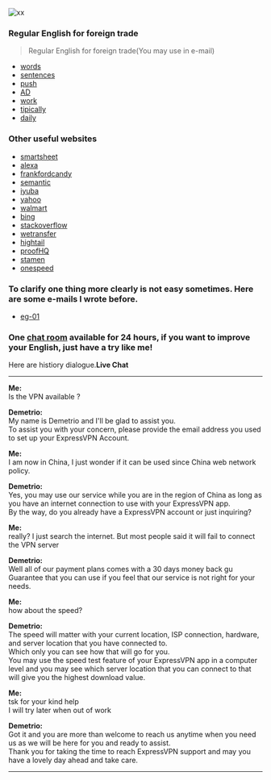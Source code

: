 ![xx](http://img.blog.csdn.net/20130624212825484?watermark/2/text/aHR0cDovL2Jsb2cuY3Nkbi5uZXQvanB0aWFuY2Fp/font/5a6L5L2T/fontsize/400/fill/I0JBQkFCMA==/dissolve/70/gravity/Center)
### Regular English for foreign trade
> Regular English for foreign trade(You may use in e-mail)
- [words](https://github.com/ScottXiong/scott_English/blob/master/files/words.md)
- [sentences](https://github.com/ScottXiong/scott_English/blob/master/files/sentences.md)
- [push](https://github.com/ScottXiong/scott_English/blob/master/files/push.md)
- [AD](https://github.com/ScottXiong/scott_English/blob/master/files/ad.md)
- [work](https://github.com/ScottXiong/scott_English/blob/master/files/work.md)
- [tipically](https://github.com/ScottXiong/scott_English/blob/master/files/tipically.md)
- [daily](https://github.com/ScottXiong/scott_English/blob/master/files/daily.md)

### Other useful websites
- [smartsheet](https://www.smartsheet.com)
- [alexa](https://try.alexa.com)
- [frankfordcandy](http://www.frankfordcandy.com)
- [semantic](https://semantic-ui.com/introduction/getting-started.html)
- [iyuba](http://www.iyuba.com)
- [yahoo](https://www.yahoo.com)
- [walmart](http://engage.walmart-jump.com/app/home)
- [bing](http://cn.bing.com/videos/trending)
- [stackoverflow](https://stackoverflow.com)
- [wetransfer](https://wetransfer.com)
- [hightail](https://www.hightail.com)
- [proofHQ](https://resources.workfront.com/workfront-for-it-teams)
- [stamen](https://stamen.com)
- [onespeed](https://onespeed.io/blog/post/javascript-performance-lag/)

### To clarify one thing more clearly is not easy sometimes. Here are some e-mails I wrote before.
- [eg-01](https://github.com/ScottXiong/scott_English/blob/master/hard/one.md)
### One [chat room](https://www.buy-express-vpn-in-cn.xyz/order) available for 24 hours, if you want to improve your English, just have a try like me!
Here are histiory dialogue.**Live Chat**
<hr>

**Me:**<br>
Is the VPN available ? <br>

**Demetrio:**<br>
My name is Demetrio and I'll be glad to assist you.<br>
To assist you with your concern, please provide the email address you used to set up your ExpressVPN Account.<br>

**Me:**<br>
I am now in China, I just wonder if it can be used since China web network policy.<br>

**Demetrio:**<br>
Yes, you may use our service while you are in the region of China as long as you have an internet connection to use with your ExpressVPN app.<br>
By the way, do you already have a ExpressVPN account or just inquiring?<br>

**Me:**<br>
really? I just search the internet. But most people said it will fail to connect the VPN server<br>

**Demetrio:**<br>
Well all of our payment plans comes with a 30 days money back gu<br>
Guarantee that you can use if you feel that our service is not right for your needs.<br>

**Me:**<br>
how about the speed?<br>

**Demetrio:**<br>
The speed will matter with your current location, ISP connection, hardware, and server location that you have connected to.<br>
Which only you can see how that will go for you.<br>
You may use the speed test feature of your ExpressVPN app in a computer level and you may see which server location that you can connect to that will give you the highest download value.<br>

**Me:**<br>
tsk for your kind help<br>
I will try later when out of work<br>

**Demetrio:**<br>
Got it and you are more than welcome to reach us anytime when you need us as we will be here for you and ready to assist.<br>
Thank you for taking the time to reach ExpressVPN support and may you have a lovely day ahead and take care.<br>

<hr>
